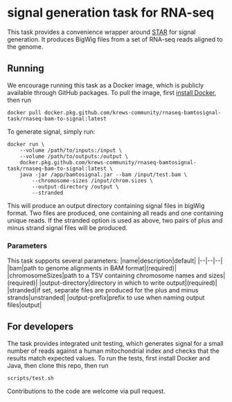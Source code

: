 # signal generation task for RNA-seq

This task provides a convenience wrapper around [STAR](https://github.com/alexdobin/STAR) for signal generation. It produces BigWig files from a set of RNA-seq reads aligned to the genome.

## Running

We encourage running this task as a Docker image, which is publicly available through GitHub packages. To pull the image, first [install Docker](https://docs.docker.com/engine/install/), then run
```
docker pull docker.pkg.github.com/krews-community/rnaseq-bamtosignal-task/rnaseq-bam-to-signal:latest
```
To generate signal, simply run:
```
docker run \
    --volume /path/to/inputs:/input \
    --volume /path/to/outputs:/output \
    docker.pkg.github.com/krews-community/rnaseq-bamtosignal-task/rnaseq-bam-to-signal:latest \
    java -jar /app/bamtosignal.jar --bam /input/test.bam \
        --chromosome-sizes /input/chrom.sizes \
        --output-directory /output \
        --stranded
```

This will produce an output directory containing signal files in bigWig format. Two files are produced, one containing all reads and one containing unique reads. If the stranded option is used as above, two pairs of plus and minus strand signal files will be produced.

### Parameters
This task supports several parameters:
|name|description|default|
|--|--|--|
|bam|path to genome alignments in BAM format|(required)|
|chromosomeSizes|path to a TSV containing chromosome names and sizes|(required)|
|output-directory|directory in which to write output|(required)|
|stranded|if set, separate files are produced for the plus and minus strands|unstranded|
|output-prefix|prefix to use when naming output files|output|

## For developers

The task provides integrated unit testing, which generates signal for a small number of reads against a human mitochondrial index and checks that the results match expected values. To run the tests, first install Docker and Java, then clone this repo, then run
```
scripts/test.sh
```
Contributions to the code are welcome via pull request.
